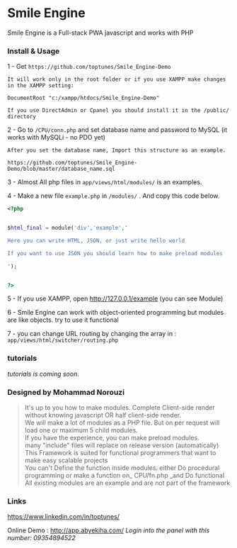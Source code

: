 Smile Engine
=======

Smile Engine is a Full-stack PWA javascript and works with PHP



### Install & Usage


1 - Get ```https://github.com/toptunes/Smile_Engine-Demo```


```
It will work only in the root folder or if you use XAMPP make changes in the XAMPP setting:

DocumentRoot "c:/xampp/htdocs/Smile_Engine-Demo" 

If you use DirectAdmin or Cpanel you should install it in the /public/ directory

```

2 - Go to ```/CPU/conn.php``` and set database name and password to MySQL (it works with MySQLi - no PDO yet)
```
After you set the database name, Import this structure as an example.

https://github.com/toptunes/Smile_Engine-Demo/blob/master/database_name.sql

```

3 - Almost All php files in ```app/views/html/modules/``` is an examples.

4 - Make a new file ```example.php``` in ```/modules/``` . And copy this code below.

```php
<?php


$html_final = module('div','example','

Here you can write HTML, JSON, or just write hello world

If you want to use JSON you should learn how to make preload modules

');


?>

```

5 - If you use XAMPP, open http://127.0.0.1/example (you can see Module)


6 - Smile Engine can work with object-oriented programming but modules are like objects. try to use it functional 

7 - you can change URL routing by changing the array in : ```app/views/html/switcher/routing.php```

### tutorials

_tutorials is coming soon._

### Designed by Mohammad Norouzi

> It's up to you how to make modules. Complete Client-side render without knowing javascript OR half client-side render.  
> We will make a lot of modules as a PHP file. But on per request will load one or maximum 5 child modules.  
> If you have the experience, you can make preload modules.  
> many "include" files will replace on release version (automatically)  
> This Framework is suited for functional programmers that want to make easy scalable projects  
> You can't Define the function inside modules. either Do procedural programming or make a function on_ CPU/fn.php _and Do functional  
> All existing modules are an example and are not part of the framework  

### Links

https://www.linkedin.com/in/toptunes/

Online Demo : http://app.abyekiha.com/
_Login into the panel with this number: 09354894522_







